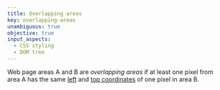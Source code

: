 ```yaml
---
title: Overlapping areas
key: overlapping-areas
unambiguous: true
objective: true
input_aspects:
  - CSS styling
  - DOM tree
---
```


Web page areas A and B are _overlapping areas_ if at least one pixel from area A has the same [left][left coordinate] and [top coordinates][top coordinate] of one pixel in area B.

[left coordinate]: https://drafts.fxtf.org/geometry/#dom-domrectreadonly-left
[top coordinate]: https://drafts.fxtf.org/geometry/#dom-domrectreadonly-top
